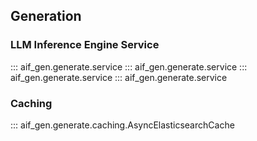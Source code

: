 ## Generation

### LLM Inference Engine Service

::: aif_gen.generate.service
::: aif_gen.generate.service
::: aif_gen.generate.service
::: aif_gen.generate.service

### Caching

::: aif_gen.generate.caching.AsyncElasticsearchCache
